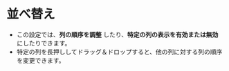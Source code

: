 # **並べ替え**

- この設定では、**列の順序を調整** したり、**特定の列の表示を有効または無効** にしたりできます。
- 特定の列を長押ししてドラッグ＆ドロップすると、他の列に対する列の順序を変更できます。

